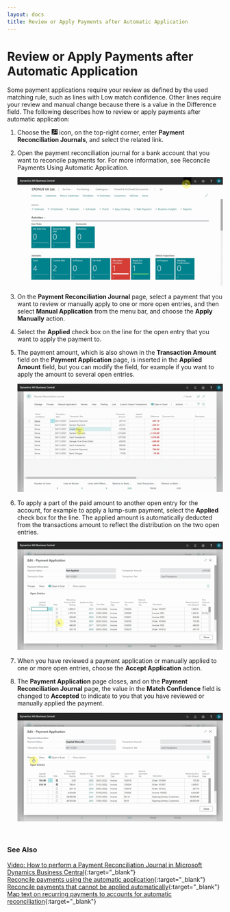 ```yaml
---
layout: docs
title: Review or Apply Payments after Automatic Application 
---
```


# Review or Apply Payments after Automatic Application 
Some payment applications require your review as defined by the used matching rule, such as lines with Low match confidence. Other lines require your review and manual change because there is a value in the Difference field. The following describes how to review or apply payments after automatic application:
1. Choose the ![](media/search_icon.png) icon, on the top-right corner, enter **Payment Reconciliation Journals**, and select the related link.
2. Open the payment reconciliation journal for a bank account that you want to reconcile payments for. For more information, see Reconcile Payments Using Automatic Application.

   ![](media/garagehive-payment-reconciliation-review1.gif)

3. On the **Payment Reconciliation Journal** page, select a payment that you want to review or manually apply to one or more open entries, and then select **Manual Application** from the menu bar, and choose the **Apply Manually** action.
4. Select the **Applied** check box on the line for the open entry that you want to apply the payment to.
5. The payment amount, which is also shown in the **Transaction Amount** field on the **Payment Application** page, is inserted in the **Applied Amount** field, but you can modify the field, for example if you want to apply the amount to several open entries.

   ![](media/garagehive-payment-reconciliation-review2.gif)

6. To apply a part of the paid amount to another open entry for the account, for example to apply a lump-sum payment, select the **Applied** check box for the line. The applied amount is automatically deducted from the transactions amount to reflect the distribution on the two open entries.

   ![](media/garagehive-payment-reconciliation-review3.gif)

7. When you have reviewed a payment application or manually applied to one or more open entries, choose the **Accept Application** action.
8. The **Payment Application** page closes, and on the **Payment Reconciliation Journal** page, the value in the **Match Confidence** field is changed to **Accepted** to indicate to you that you have reviewed or manually applied the payment.

   ![](media/garagehive-payment-reconciliation-review4.gif)

<br>

### **See Also**

[Video: How to perform a Payment Reconciliation Journal in Microsoft Dynamics Business Central](https://www.youtube.com/watch?v=WiAnm_VUQVQ){:target="_blank"} \
[Reconcile payments using the automatic application](garagehive-reconcile-payments-using-automatic-application.html){:target="_blank"} \
[Reconcile payments that cannot be applied automatically](garagehive-reconcile-payments-that-cannot-be-applied-automatically.html){:target="_blank"} \
[Map text on recurring payments to accounts for automatic reconciliation](garagehive-map-text-on-recurring-payments-to-accounts-for-automatic-reconciliation.html){:target="_blank"} 